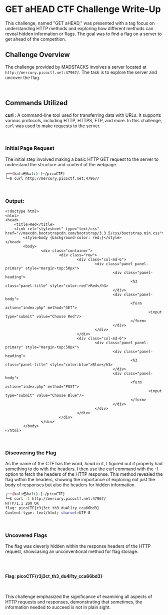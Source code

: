 # GET aHEAD CTF Challenge Write-Up

This challenge, named "GET aHEAD," was presented with a tag focus on understanding HTTP methods and exploring how different methods can reveal hidden information or flags. The goal was to find a flag on a server to get ahead of the competition.

## Challenge Overview

The challenge provided by MADSTACKS involves a server located at `http://mercury.picoctf.net:47967/`. The task is to explore the server and uncover the flag.

<br>

## Commands Utilized

**curl** : A command-line tool used for transferring data with URLs. It supports various protocols, including HTTP, HTTPS, FTP, and more. In this challenge, `curl` was used to make requests to the server.

<br>

### Initial Page Request

The initial step involved making a basic HTTP GET request to the server to understand the structure and content of the webpage.

```bash
┌──(kali㉿kali)-[~/picoCTF]
└─$ curl http://mercury.picoctf.net:47967/
```

<br>

### Output:

```
<!doctype html>
<html>
<head>
    <title>Red</title>
    <link rel="stylesheet" type="text/css" href="//maxcdn.bootstrapcdn.com/bootstrap/3.3.5/css/bootstrap.min.css">
        <style>body {background-color: red;}</style>
</head>
        <body>
                <div class="container">
                        <div class="row">
                                <div class="col-md-6">
                                        <div class="panel panel-primary" style="margin-top:50px">
                                                <div class="panel-heading">
                                                        <h3 class="panel-title" style="color:red">Red</h3>
                                                </div>
                                                <div class="panel-body">
                                                        <form action="index.php" method="GET">
                                                                <input type="submit" value="Choose Red"/>
                                                        </form>
                                                </div>
                                        </div>
                                </div>
                                <div class="col-md-6">
                                        <div class="panel panel-primary" style="margin-top:50px">
                                                <div class="panel-heading">
                                                        <h3 class="panel-title" style="color:blue">Blue</h3>
                                                </div>
                                                <div class="panel-body">
                                                        <form action="index.php" method="POST">
                                                                <input type="submit" value="Choose Blue"/>
                                                        </form>
                                                </div>
                                        </div>
                                </div>
                        </div>
                </div>
        </body>
</html>
```

<br>

### Discovering the Flag
As the name of the CTF has the word, *head* in it, I figured out it properly had something to do with the headers.
I then use the curl command with the -I option to fetch the headers of the HTTP response. This method revealed the flag within the headers, showing the importance of exploring not just the body of responses but also the headers for hidden information.

```bash
┌──(kali㉿kali)-[~/picoCTF]
└─$ curl -I http://mercury.picoctf.net:47967/
HTTP/1.1 200 OK
flag: picoCTF{r3j3ct_th3_du4l1ty_cca66bd3}
Content-type: text/html; charset=UTF-8
```

<br>

### Uncovered Flags
The flag was cleverly hidden within the response headers of the HTTP request, showcasing an unconventional method for flag storage.

<br>
<br>

**Flag: picoCTF{r3j3ct_th3_du4l1ty_cca66bd3}**

<br>
<br>
This challenge emphasized the significance of examining all aspects of HTTP requests and responses, demonstrating that sometimes, the information needed to succeed is not in plain sight.
